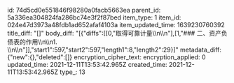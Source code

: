 id: 74d5cd0e551846f98280a0facb5663ea
parent_id: 5a336ea304824fa286bc74e3f2f87bed
item_type: 1
item_id: 024e47d3973a48fdb1ad652afaf4103a
item_updated_time: 1639230760392
title_diff: "[]"
body_diff: "[{\"diffs\":[[0,\"取得可靠计量\\\n\\\n\"],[1,\"### 二、资产负债表的作用\\\n\\\n1. \\\n\\\n\"]],\"start1\":597,\"start2\":597,\"length1\":8,\"length2\":29}]"
metadata_diff: {"new":{},"deleted":[]}
encryption_cipher_text: 
encryption_applied: 0
updated_time: 2021-12-11T13:53:42.965Z
created_time: 2021-12-11T13:53:42.965Z
type_: 13